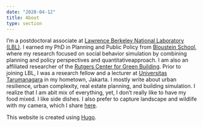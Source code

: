 ```yaml
---
date: "2020-04-12"
title: About
type: section
---
```


I’m a postdoctoral associate at [Lawrence Berkeley National Laboratory (LBL)](https://eta.lbl.gov/). I earned my PhD in Planning and Public Policy from [Bloustein School](https://bloustein.rutgers.edu), where my research focused on social behavior simulation by combining planning and policy perspectives and quantitativeapproach. I am also an affiliated researcher of the [Rutgers Center for Green Building](http://greenbuilding.rutgers.edu/). Prior to joining LBL, I was a research fellow and a lecturer at [Universitas Tarumanagara](http://http://untar.ac.id/) in my hometown, Jakarta. I mostly write about urban resilience, urban complexity, real estate planning, and building simulation. I realize that I am abit mix of everything, yet, I don’t really like to have my food mixed. I like side dishes. I also prefer to capture landscape and wildlife with my camera, which I share [here](https://instagram.com/chandrahandi).


This website is created using [Hugo](https://github.com/gohugoio).

